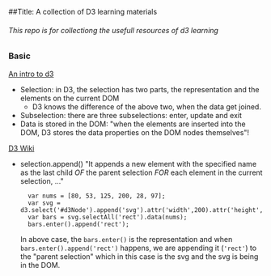 ##Title: A collection of D3 learning materials
###### This repo is for collectiong the usefull resources of d3 learning

### Basic
[An intro to d3](http://www.samselikoff.com/tutorials/intro-to-d3-big-data.html)

+ Selection: in D3, the selection has two parts, the representation and the elements on the current DOM
	+ D3 knows the difference of the above two, when the data get joined.
+ Subselection: there are three subselections: enter, update and exit
+ Data is stored in the DOM: "when the elements are inserted into the DOM, D3 stores the data properties on the DOM nodes themselves"!

[D3 Wiki](https://github.com/mbostock/d3/wiki/Selections)
+ selection.append()  "It appends a new element with the specified name as the last child *OF* the parent selection *FOR* each element in the current selection, ..."

		var nums = [80, 53, 125, 200, 28, 97];
		var svg = d3.select('#d3Node').append('svg').attr('width',200).attr('height',200);
		var bars = svg.selectAll('rect').data(nums);
		bars.enter().append('rect');

	In above case, the `bars.enter()` is the representation and when `bars.enter().append('rect')` happens, we are appending it (`'rect'`) to the "parent selection" which in this case is the svg and the svg is being in the DOM. 